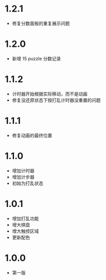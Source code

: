 # 1.2.1

- 修复分数面板的重复展示问题

# 1.2.0

- 新增 15 puzzle 分数记录

# 1.1.2

- 计时器开始根据实际移动，而不是动画
- 修复没还原状态下按打乱计时器没重置的问题

# 1.1.1

- 修复动画的最终位置

# 1.1.0

- 增加计时器
- 增加计步器
- 初始为打乱状态

# 1.0.1

- 增加打乱功能
- 增大棋盘
- 增大触控区域
- 更新配色

# 1.0.0

- 第一版
